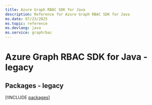 ```yaml
---
title: Azure Graph RBAC SDK for Java
description: Reference for Azure Graph RBAC SDK for Java
ms.date: 07/23/2025
ms.topic: reference
ms.devlang: java
ms.service: graphrbac
---
```

# Azure Graph RBAC SDK for Java - legacy
## Packages - legacy
[!INCLUDE [packages](graph-rbac-index.md)]